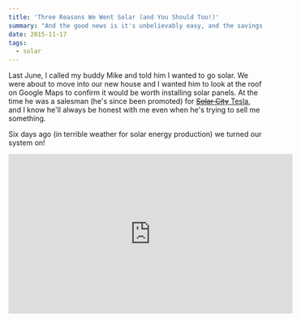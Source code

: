 ```yaml
---
title: 'Three Reasons We Went Solar (and You Should Too!)'
summary: "And the good news is it's unbelievably easy, and the savings are real."
date: 2015-11-17
tags:
  - solar
---
```


Last June, I called my buddy Mike and told him I wanted to go solar. We were about to move into our new house and I wanted him to look at the roof on Google Maps to confirm it would be worth installing solar panels. At the time he was a salesman (he's since been promoted) for [~~Solar City~~ Tesla][ref], and I know he'll always be honest with me even when he's trying to sell me something.

Six days ago (in terrible weather for solar energy production) we turned our system on!

<iframe
	width="560"
	height="315"
	src="https://www.youtube.com/embed/hcAEw0Ft8G8"
	frameborder="0"
	allowfullscreen
/>

Solar energy is really hot right now. Every time I mention our system on Facebook and Twitter I get more people asking me for details about what we paid, how much we're saving, and so on. Everybody wants in. And the good news is it's unbelievably easy, and the savings are real.

Here's our electric consumption compared with our solar production for yesterday. And remember, it's almost winter here in the northern hemisphere, so we're almost opposite of ideal conditions. This is only going to get better during the summer!

![Our solar production vs power consumption for Nov 16th](/img/2015/solar-usage.png)

Here, then, are the very first three reasons that come to mind when asked why I wanted to go solar, and you should too:

## 1: It's good for the planet!

The sun is a renewable energy source that will be around billions of years after the last humans die (if we stay on our current trajectory, at least), and it's free. Just look up. Feel that warmth on your face? Free energy.

Not dumping tons of carbon and other gross polution into the atmosphere is another added bonus.

Really, do I have to sell the whole "it's good for the environment" thing that hard? I think pretty much everyone agrees that solar energy is much better than fossil fuels and easier to harness than wind or water.

## 2: Elon Musk, evil genius

Of course, ~~Solar City~~ Tesla makes some money from the contract they sign with you. How else would they pay for sales staff, installers, and so forth?

The federal government provides a nice Alternative Energy Credit to the owner of the solar system. Since we lease our system from ~~Solar City~~ Tesla, they own it, and they get to pocket that AEC. Then there's the profit from selling any over-produced energy back into the grid. I'll cover some of the details from that in a later section, but for now just know: They make a profit and Elon Musk turns around and reinvests that money in making the world a better place. (That's my educated guess based on his current interests: ~~Solar City~~ Tesla Solar, Tesla Automotive, SpaceX, etc)

I love supporting a business that's out to make the world better, not just to make the shareholders rich.

## 3: We save money & it costs us _nothing\*_

I know you're cringing at that asterisk. Give me a chance to explain!

No matter what, there are no up-front costs. We've paid nothing so far, and that has covered a site inspector, the installation crew and the solar panels themselves, and a few inspections after installation. All for $0.

We signed a 20 year, fixed-rate contract at a per-kWh rate that is currently _higher_ than what PECO charges. We're paying 15.67 cents per kWh that our solar panels produce, while PECO is only charging 13.9 per kWh that we consume from the grid. The electric utility industry, on average nationally, increases rates by 5% per year, so by year 6 we'll be saving money compared to PECO, according to those projections.

Our contract is the green bars, and the PECO projection is the red bars.

![~~Solar City~~ Tesla rates (actual) vs Peco rates (projection) over the next 20 years](/img/2015/solar-rates.png)

But what are those blue bars? That's where the asterisk comes in.

We chose a contract that has a higher initial per-kWh rate initially, but is fixed for 20 years. We're going to lose a little bit of money every year until that fixed rate is lower than the PECO rate. But...

For people that want to start saving money immediately, ~~Solar City~~ Tesla offers a similarly-increasing rate plan, but the amount it will increase is fixed at 2.9% and will not change for the life of your contract; _and_ they start you out lower than PECO rates, so you start saving immediately. As you can see, the blue bar starts below the red bar and never goes above it.

How much more are we going to save over the life of the contract by signing up for the fixed rate (green bar) plan?

![Amount saved over time, two Solar City plans compared](/img/2015/solar-savings.png)

At the end of your 20 year contract, you've saved a bunch of money... And contributed to saving the planet in a meaningful way! But what's the real dollar difference between the two plans? In order to calculate this we need a rough estimate of the number of kWh used per year, which for my family is currently about 9,200 kWh/y.

On the increasing rate plan (blue bar), we would save about $66 in the first year, and by the end of year 20 we would have saved a combined total of $5,658 and change (about $282/year). On the fixed rate plan (green bar) we're going to lose money for the first few years, and then once our rate is better than PECO's it's going to take a few more years worth of savings to recoup those first years losses; but then the savings take off. We'll lose $229 in our first year, and in year 5 our total combined loss will be up to $637 and change (about $127/year). But by year 20, including those losses up front, we will have saved $7,367 and change compared to the PECO projection (about $368/year).

Because we're willing to take a little bit of a loss for the first few years, we'll save roughly an extra $1,700 over the 20 years of the contract.

> This is probably a good time to mention that your rates **will vary**. These numbers are all based on what _my_ electric utility is charging _me_, and the rates that ~~Solar City~~ Tesla _offered me_. Unless you live near me, your starting rates will probably differ, and the rates that ~~Solar City~~ Tesla offers you will probably differ. But the intent will be the same.

## How can they afford to do this?

I don't have special access or Nate-Silver-like abilities to divine truth from seemingly unrelated numbers, but there are a few things that we know for sure.

- ~~Solar City~~ Tesla charges you nothing for your panels and other expenses (installation, etc), and recovers those costs through income streams; making it _really easy_ for anyone with appropriate roof space to get involved. For the average consumer, the cost of the panels alone would be prohibitive to going solar independently.
- The federal government (and perhaps some states?) incentivize alternative energy with Alternative Engergy Credits, which is basically a rebate they pay you for using clean energy like solar power. That goes to the owner of the solar system, which is ~~Solar City~~ Tesla, not you.
- Your electric utility will pay ~~Solar City~~ Tesla for any energy your system pushes back into the grid (after net metering)

### What's net metering?

When you use electricity from the grid, your power meter spins in one direction. If you produce more energy than you consume, it will be pushed back into the grid and your meter will spin _backwards_.

Now imagine someone reading your meter on the 1st of the month, and it's at 5,000. When she comes back to read it on the 1st of the following month, it's at 5,300, and you're charged for 300 kWh of usage. But what the meter doesn't show is that during the beginning of the month the weather was outstanding and your meter spun backwards to 4,800; before the sky turned black and you had to start drawing energy from the grid again.

All that matters is that your _net_ usage from the grid was 300 kWh. That's net-metering.

If the reading on the 1st day of the second month was 4,500, that would represent 500 kWh pushed back into the grid, and _they_ would pay _you_ rather than the other way around.

## Sounds great, where do I sign up?!

If you're in a state where they operate, [get in touch with them!][ref] Or, if you'd rather start talking directly with a person (and I know you), get in touch with me and I'll put you in contact with my salesman Mike.

### Referral Disclosure

I wrote this post because I couldn't keep up with people asking me for details on my solar setup. I believe in the company (I signed a 20 year contract with them!) and I believe they will do right by you, too. I wouldn't share this information if that weren't true. But, in the interest of disclosure, I do stand to make a little bit of money if you sign up.

If you use [my referral link][ref] to initiate contact with ~~Solar City~~ Tesla and you ultimately do get a solar system installed, you and I both get $250.

I hope you do, for our planet's sake.

[ref]: http://ts.la/adam3818

